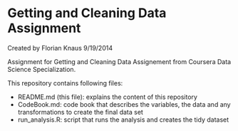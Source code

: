 Getting and Cleaning Data Assignment
====================================

Created by Florian Knaus 9/19/2014

Assignment for Getting and Cleaning Data Assignement from Coursera Data Science Specialization.

This repository contains following files:
- README.md (this file): explains the content of this repository
- CodeBook.md: code book that describes the variables, the data and any transformations to create the final data set
- run_analysis.R: script that runs the analysis and creates the tidy dataset


